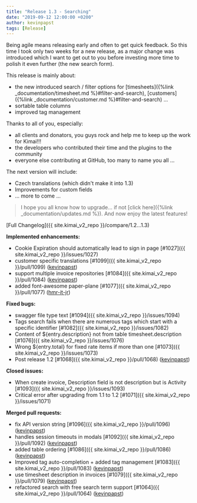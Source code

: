 ```yaml
---
title: "Release 1.3 - Searching"
date: "2019-09-12 12:00:00 +0200"
author: kevinpapst
tags: [Release]
---
```


Being agile means releasing early and often to get quick feedback. So this time I took only two weeks for a new release, 
as a major change was introduced which I want to get out to you before investing more time to polish it even further (the new search form).  

This release is mainly about:
- the new introduced search / filter options for [timesheets]({%link _documentation/timesheet.md %}#filter-and-search), [customers]({%link _documentation/customer.md %}#filter-and-search) ...
- sortable table columns
- improved tag management

Thanks to all of you, especially:
- all clients and donators, you guys rock and help me to keep up the work for Kimai!!!
- the developers who contributed their time and the plugins to the community
- everyone else contributing at GitHub, too many to name you all ...

The next version will include:
- Czech translations (which didn't make it into 1.3)
- Improvements for custom fields
- ... more to come ...

> I hope you all know how to upgrade... if not [click here]({%link _documentation/updates.md %}). And now enjoy the latest features!

[Full Changelog]({{ site.kimai_v2_repo }}/compare/1.2...1.3)

**Implemented enhancements:**

- Cookie Expiration should automatically lead to sign in page [\#1027]({{ site.kimai_v2_repo }}/issues/1027)
- customer specific translations [\#1099]({{ site.kimai_v2_repo }}/pull/1099) ([kevinpapst](https://github.com/kevinpapst))
- support multiple invoice repositories [\#1084]({{ site.kimai_v2_repo }}/pull/1084) ([kevinpapst](https://github.com/kevinpapst))
- added font-awesome paper-plane [\#1077]({{ site.kimai_v2_repo }}/pull/1077) ([hmr-it-jr](https://github.com/hmr-it-jr))

**Fixed bugs:**

- swagger file type text [\#1094]({{ site.kimai_v2_repo }}/issues/1094)
- Tags search fails when there are numerous tags which start with a specific identifier [\#1082]({{ site.kimai_v2_repo }}/issues/1082)
- Content of ${entry.description} not from table timesheet.description [\#1076]({{ site.kimai_v2_repo }}/issues/1076)
- Wrong ${entry.total} for fixed rate items if more than one [\#1073]({{ site.kimai_v2_repo }}/issues/1073)
- Post release 1.2 [\#1068]({{ site.kimai_v2_repo }}/pull/1068) ([kevinpapst](https://github.com/kevinpapst))

**Closed issues:**

- When create invoice, Description field is not description but is Activity [\#1093]({{ site.kimai_v2_repo }}/issues/1093)
- Critical error after upgrading from 1.1 to 1.2 [\#1071]({{ site.kimai_v2_repo }}/issues/1071)

**Merged pull requests:**

- fix API version string [\#1096]({{ site.kimai_v2_repo }}/pull/1096) ([kevinpapst](https://github.com/kevinpapst))
- handles session timeouts in modals [\#1092]({{ site.kimai_v2_repo }}/pull/1092) ([kevinpapst](https://github.com/kevinpapst))
- added table ordering [\#1086]({{ site.kimai_v2_repo }}/pull/1086) ([kevinpapst](https://github.com/kevinpapst))
- Improved tag auto-completion + added tag management  [\#1083]({{ site.kimai_v2_repo }}/pull/1083) ([kevinpapst](https://github.com/kevinpapst))
- use timesheet description in invoices [\#1079]({{ site.kimai_v2_repo }}/pull/1079) ([kevinpapst](https://github.com/kevinpapst))
- refactored search with free search term support [\#1064]({{ site.kimai_v2_repo }}/pull/1064) ([kevinpapst](https://github.com/kevinpapst))
